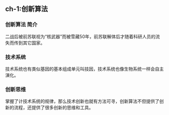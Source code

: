 ## ch-1:创新算法
### 创新算法 简介
  二战后被前苏联视为“核武器”而被雪藏50年，前苏联解体后才随着科研人员的流失而传到其它国家。

### 技术系统
  技术系统也有类似基因的基本组成单元叫技因，技术系统也像生物系统一样会自主演化。

### 创新思维
  掌握了计技术系统的规律，那么技术创新也就有方法可寻，创新算法不但提供了创新的流程，还提供了很多创新的思维和工具。



